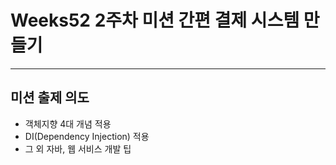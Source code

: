 # Weeks52 2주차 미션 간편 결제 시스템 만들기
---

## 미션 출제 의도
* 객체지향 4대 개념 적용
* DI(Dependency Injection) 적용
* 그 외 자바, 웹 서비스 개발 팁

